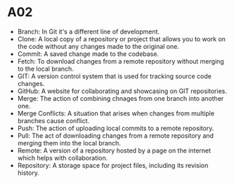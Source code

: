# A02
 * Branch: In Git it's a different line of development.
 * Clone: A local copy of a repository or project that allows you to work on the code without any changes made to the original one.
 * Commit: A saved change made to the codebase.
 * Fetch: To download changes from a remote repository without merging to the local branch.
 * GIT: A version control system that is used for tracking source code changes.
 * GitHub: A website for collaborating and showcasing on GIT repositories.
 * Merge: The action of combining chnages from one branch into another one.
 * Merge Conflicts: A situation that arises when changes from multiple branches cause conflict.
 * Push: The action of uploading local commits to a remote repository.
 * Pull: The act of downloading changes from a remote repository and merging them into the local branch.
 * Remote: A version of a repository hosted by a page on the internet which helps with collaboration.
 * Repository: A storage space for project files, including its revision history.
